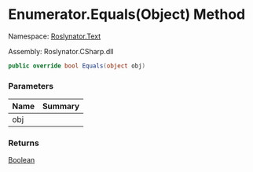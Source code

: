 # Enumerator\.Equals\(Object\) Method

Namespace: [Roslynator.Text](../../../README.md)

Assembly: Roslynator\.CSharp\.dll

```csharp
public override bool Equals(object obj)
```

### Parameters

| Name | Summary |
| ---- | ------- |
| obj | |

### Returns

[Boolean](https://docs.microsoft.com/en-us/dotnet/api/system.boolean)


